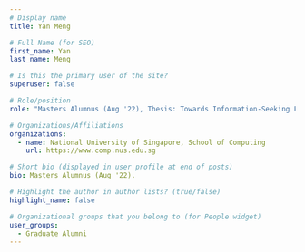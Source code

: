 ```yaml
---
# Display name
title: Yan Meng

# Full Name (for SEO) 
first_name: Yan
last_name: Meng

# Is this the primary user of the site?
superuser: false

# Role/position
role: "Masters Alumnus (Aug '22), Thesis: Towards Information-Seeking Follow-up Question Generation"

# Organizations/Affiliations
organizations:
  - name: National University of Singapore, School of Computing
    url: https://www.comp.nus.edu.sg

# Short bio (displayed in user profile at end of posts)
bio: Masters Alumnus (Aug '22). 

# Highlight the author in author lists? (true/false)
highlight_name: false

# Organizational groups that you belong to (for People widget)
user_groups:
  - Graduate Alumni
---
```

